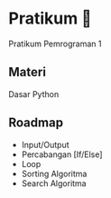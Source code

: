 # Pratikum 🚀

Pratikum Pemrograman 1

## Materi

Dasar Python

## Roadmap

- Input/Output
- Percabangan [If/Else]
- Loop
- Sorting Algoritma
- Search Algoritma
